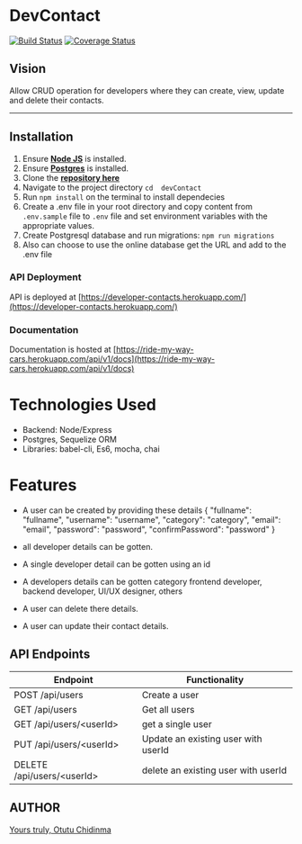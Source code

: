 # DevContact


[![Build Status](https://travis-ci.org/DinmaOtutu/DevContact.svg?branch=develop)](https://travis-ci.org/DinmaOtutu/DevContact)
[![Coverage Status](https://coveralls.io/repos/github/DinmaOtutu/DevContact/badge.svg?branch=develop&service=github)](https://coveralls.io/github/DinmaOtutu/DevContact?branch=develop)

## Vision
Allow CRUD operation for developers where they can create, view, update and delete their contacts.

---
## Installation
1. Ensure [**Node JS**](https://nodejs.org/en/) is installed.
2. Ensure [**Postgres**](https://www.postgresql.org/) is installed.
3. Clone the [**repository here**](https://github.com/DinmaOtutu/devContact.git)
4. Navigate to the project directory `cd  devContact`
5. Run `npm install` on the terminal to install dependecies
6. Create a .env file in your root directory and copy content from `.env.sample` file to `.env` file and set environment variables with the appropriate values.
7. Create Postgresql database and run migrations: `npm run migrations`
8. Also can choose to use the online database get the URL and add to the .env file


### API Deployment
API is deployed at [https://developer-contacts.herokuapp.com/](https://developer-contacts.herokuapp.com/)

### Documentation
Documentation is hosted at [https://ride-my-way-cars.herokuapp.com/api/v1/docs](https://ride-my-way-cars.herokuapp.com/api/v1/docs)


# Technologies Used
- Backend: Node/Express
- Postgres, Sequelize ORM
- Libraries: babel-cli, Es6, mocha, chai

# Features
- A user can be created by providing these details
{
    "fullname": "fullname",
    "username": "username",
    "category": "category",
    "email": "email",
    "password": "password",
    "confirmPassword": "password"
    }

- all developer details can be gotten.
- A single developer detail can be gotten using an id
- A developers details can be gotten category frontend developer, backend developer, UI/UX designer, others
- A user can delete there details.
- A user can update their contact details.

## API Endpoints

| Endpoint                                         | Functionality                      |
| ------------------------------------------------ | ---------------------------------- |
| POST /api/users                                  | Create a user                      |
| GET  /api/users                                  | Get all users                      |
| GET /api/users/\<userId>                         | get a single user                  |
| PUT /api/users/\<userId>                         | Update an existing user with userId|
| DELETE /api/users/\<userId>                      | delete an existing user with userId|

## AUTHOR
[Yours truly, Otutu Chidinma](https://github.com/DinmaOtutu/devContact)